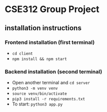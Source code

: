 # CSE312 Group Project

## installation instructions
### Frontend installation (first terminal)
- ```cd client```
- ```npm install && npm start```

### Backend installation (second terminal)
- Open another terminal and ```cd server```
- ```python3 -m venv venv```
- ```source venv/bin/activate```
- ```pip3 install -r requirements.txt```
- To start: ```python3 app.py```
